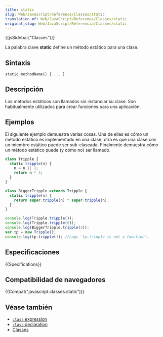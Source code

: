 ```yaml
---
title: static
slug: Web/JavaScript/Reference/Classes/static
translation_of: Web/JavaScript/Reference/Classes/static
original_slug: Web/JavaScript/Referencia/Classes/static
---
```


{{jsSidebar("Classes")}}

La palabra clave **static** define un método estático para una clase.

## Sintaxis

```
static methodName() { ... }
```

## Descripción

Los métodos estáticos son llamados sin instanciar su clase. Son habitualmente utilizados para crear funciones para una aplicación.

## Ejemplos

El siguiente ejemplo demuestra varias cosas. Una de ellas es cómo un método estático es implementado en una clase, otra es que una clase con un miembro estático puede ser sub-claseada. Finalmente demuestra cómo un método estático puede (y cómo no) ser llamado.

```js
class Tripple {
  static tripple(n) {
    n = n || 1;
    return n * 3;
  }
}

class BiggerTripple extends Tripple {
  static tripple(n) {
    return super.tripple(n) * super.tripple(n);
  }
}

console.log(Tripple.tripple());
console.log(Tripple.tripple(6));
console.log(BiggerTripple.tripple(3));
var tp = new Tripple();
console.log(tp.tripple()); //Logs 'tp.tripple is not a function'.
```

## Especificaciones

{{Specifications}}

## Compatibilidad de navegadores

{{Compat("javascript.classes.static")}}

## Véase también

- [`class` expression](/es/docs/Web/JavaScript/Reference/Operators/class)
- [`class` declaration](/es/docs/Web/JavaScript/Reference/Statements/class)
- [Classes](/es/docs/Web/JavaScript/Reference/Classes)
